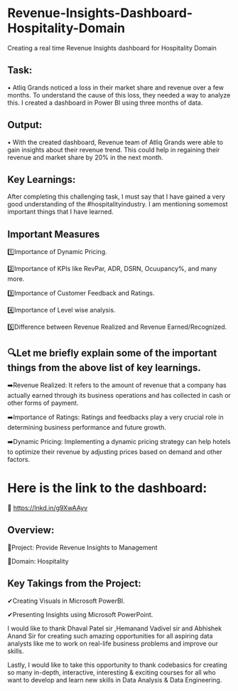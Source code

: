 # Revenue-Insights-Dashboard-Hospitality-Domain
Creating a real time Revenue Insights dashboard for Hospitality Domain

## Task: 
•	Atliq Grands noticed a loss in their market share and revenue over a few months. To understand the cause of this loss, they needed a way to analyze this. I created a dashboard in Power BI using three months of data.
## Output:
•	With the created dashboard, Revenue team of Atliq Grands were able to gain insights about their revenue trend. This could help in regaining their revenue and market share by 20% in the next month.

## Key Learnings:

After completing this challenging task, I must say that I have gained a very good understanding of the #hospitalityindustry.  I am mentioning somemost important things that I have learned.

## Important Measures
1️⃣Importance of Dynamic Pricing.

2️⃣Importance of KPIs like RevPar, ADR, DSRN, Ocuupancy%, and many more.

3️⃣Importance of Customer Feedback and Ratings.

4️⃣Importance of Level wise analysis.

5️⃣Difference between Revenue Realized and Revenue Earned/Recognized. 

## 🔍Let me briefly explain some of the important things from the above list of key learnings.

➡️Revenue Realized: It refers to the amount of revenue that a company has actually earned through its business operations and has collected in cash or other forms of payment.

➡️Importance of Ratings: Ratings and feedbacks play a very crucial role in determining business performance and future growth.

➡️Dynamic Pricing: Implementing a dynamic pricing strategy can help hotels to optimize their revenue by adjusting prices based on demand and other factors.

# Here is the link to the dashboard:
🔎 https://lnkd.in/g9XwAAyv

## Overview:
🔷Project: Provide Revenue Insights to Management

🔷Domain: Hospitality


## Key Takings from the Project:
✔Creating Visuals in Microsoft PowerBI.

✔Presenting Insights using Microsoft PowerPoint.

I would like to thank Dhaval Patel sir ,Hemanand Vadivel sir and Abhishek Anand Sir for creating such amazing opportunities for all aspiring data analysts like me to work on real-life business problems and improve our skills.

Lastly, I would like to take this opportunity to thank codebasics for creating so many in-depth, interactive, interesting & exciting courses for all who want to develop and learn new skills in Data Analysis & Data Engineering.
